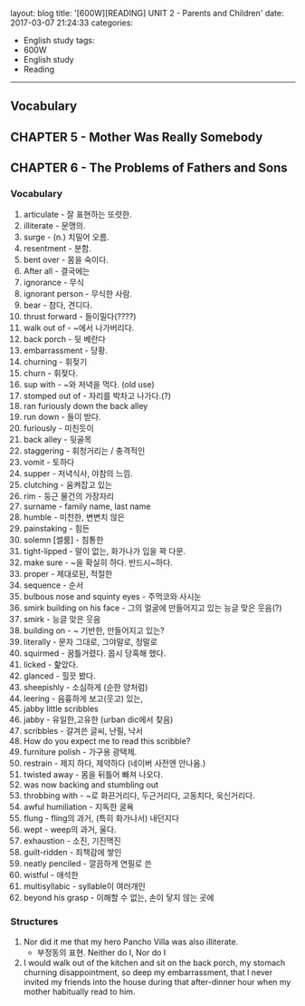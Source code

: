 layout: blog
title: '[600W][READING] UNIT 2 - Parents and Children'
date: 2017-03-07 21:24:33
categories: 
- English study
tags:
- 600W
- English study
- Reading
---

## Vocabulary



## CHAPTER 5 - Mother Was Really Somebody

 
 
## CHAPTER 6 - The Problems of Fathers and Sons

### Vocabulary

1. articulate - 잘 표현하는 또렷한.
1. illiterate - 문맹의.
1. surge - (n.) 치밀어 오름.
1. resentment - 분함.
1. bent over - 몸을 숙이다.
1. After all - 결국에는
1. ignorance - 무식
1. ignorant person - 무식한 사람.
1. bear - 참다, 견디다.
1. thrust forward - 들이밀다(????)
1. walk out of - ~에서 나가버리다.
1. back porch - 뒷 베란다
1. embarrassment - 당황.
1. churning - 휘젖기
1. churn -  휘젖다.
1. sup with - ~와 저녁을 먹다. (old use) 
1. stomped out of - 자리를 박차고 나가다.(?)
1. ran furiously down the back alley
1. run down - 들이 받다.
1. furiously - 미친듯이
1. back alley - 뒷골목 
1. staggering - 휘청거리는 / 충격적인
1. vomit - 토하다
1. supper - 저녁식사, 야참의 느낌.
1. clutching - 움켜잡고 있는
1. rim - 둥근 물건의 가장자리
1. surname - family name, last name 
1. humble - 미천한, 변변치 않은
1. painstaking - 힘든
1. solemn [썰룸] - 침통한 
1. tight-lipped - 말이 없는, 화가나가 입을 꽉 다문.
1. make sure - ~을 확실히 하다. 반드시~하다.
1. proper - 제대로된, 적절한
1. sequence - 순서
1. bulbous nose and squinty eyes - 주먹코와 사시눈 
1. smirk building on his face - 그의 얼굴에 만들어지고 있는 능글 맞은 웃음(?)
1. smirk - 능글 맞은 웃음
1. building on - ~ 기반한, 만들어지고 있는?
1. literally - 문자 그대로, 그야말로, 정말로
1. squirmed - 꿈틀거렸다. 몹시 당혹해 했다.
1. licked - 핥았다. 
1. glanced - 힐끗 봤다.
1. sheepishly - 소심하게 (순한 양처럼)
1. leering - 음흉하게 보고(웃고) 있는, 
1. jabby little scribbles
1. jabby - 유일한,고유한 (urban dic에서 찾음)
1. scribbles - 갈겨쓴 글씨, 난필, 낙서
1. How do you expect me to read this scribble?
1. furniture polish - 가구용 광택제.
1. restrain - 제지 하다, 제약하다 (네이버 사전엔 안나옴.)
1. twisted away - 몸을 뒤틀어 빠져 나오다.
1. was now backing and stumbling out
1. throbbing with - ~로 화끈거리다, 두근거리다, 고동치다, 욱신거리다.
1. awful humiliation - 지독한 굴욕
1. flung - fling의 과거, (특히 화가나서) 내던지다
1. wept - weep의 과거, 울다.
1. exhaustion - 소진, 기진맥진
1. guilt-ridden - 죄책감에 쌓인
1. neatly penciled - 깔끔하게 연필로 쓴
1. wistful - 애석한
1. multisyllabic - syllable이 여러개인
1. beyond his grasp - 이해할 수 없는, 손이 닿지 않는 곳에

### Structures
1. Nor did it me that my hero Pancho Villa was also illiterate.
    - 부정동의 표현. Neither do I, Nor do I
1. I would walk out of the kitchen and sit on the back porch, my stomach churning disappointment, so deep my embarrassment, that I never invited my friends into the house during that after-dinner hour when my mother habitually read to him.


